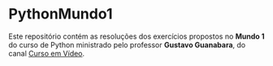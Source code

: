 # PythonMundo1
Este repositório contém as resoluções dos exercícios propostos no **Mundo 1** do curso de Python ministrado pelo professor **Gustavo Guanabara**, do canal [Curso em Vídeo](https://www.youtube.com/@CursoemVideo).
